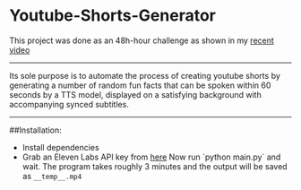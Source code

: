# Youtube-Shorts-Generator
This project was done as an 48h-hour challenge as shown in my [recent video](https://youtu.be/ZmSb3LZDdf0](https://www.youtube.com/watch?v=HWuVNHEnr1A)https://www.youtube.com/watch?v=HWuVNHEnr1A)

---
Its sole purpose is to automate the process of creating youtube shorts by generating a number of random fun facts that can be spoken within 60 seconds by a TTS model, displayed on a satisfying background with accompanying synced subtitles.

---

##Installation:
- Install dependencies
- Grab an Eleven Labs API key from [here]([https://youtu.be/ZmSb3LZDdf0](https://www.youtube.com/watch?v=HWuVNHEnr1A)https://www.youtube.com/watch?v=HWuVNHEnr1A](https://elevenlabs.io/api)https://elevenlabs.io/api)
Now run `python main.py` and wait. The program takes roughly 3 minutes and the output will be saved as `__temp__.mp4`

